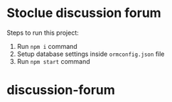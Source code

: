 # Stoclue discussion forum

Steps to run this project:

1. Run `npm i` command
2. Setup database settings inside `ormconfig.json` file
3. Run `npm start` command

# discussion-forum

